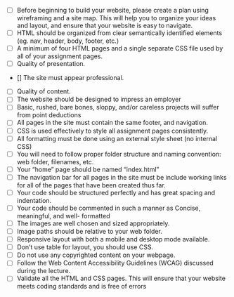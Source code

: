 - [ ]	Before beginning to build your website, please create a plan using wireframing and a site map. This will help you to organize your ideas and layout, and ensure that your website is easy to navigate.
- [ ]	HTML should be organized from clear semantically identified elements (eg. nav, header, body, footer, etc.) 
- [ ]	A minimum of four HTML pages and a single separate CSS file used by all of your assignment pages. 
- [ ]	Quality of presentation.
  - []	 The site must appear professional.
- [ ]	Quality of content. 
  - [ ]	The website should be designed to impress an employer
- [ ]	Basic, rushed, bare bones, sloppy, and/or careless projects will suffer from point deductions
- [ ]	All pages in the site must contain the same  footer, and navigation.
- [ ]	CSS is used effectively to style all assignment pages consistently.
- [ ]	All formatting must be done using an external style sheet (no internal CSS)
- [ ]	You will need to follow proper folder structure and naming convention: web folder, filenames, etc.
- [ ]	Your “home” page should be named “index.html”
- [ ]	The navigation bar for all pages in the site must be include working links for all of the pages that have been created thus far.
- [ ]	Your code should be structured perfectly and has great spacing and indentation.
- [ ]	Your code should be commented in such a manner as Concise, meaningful, and well- formatted 
- [ ]	The images are well chosen and sized appropriately.
- [ ]	Image paths should be relative to your web folder.
- [ ]	Responsive layout with both a mobile and desktop mode available.
- [ ]	Don’t use table for layout, you should use CSS.
- [ ]	Do not use any copyrighted content on your webpage.
- [ ]	Follow the Web Content Accessibility Guidelines (WCAG) discussed during the lecture.
- [ ]	Validate all the HTML and CSS pages. This will ensure that your website meets coding standards and is free of errors
